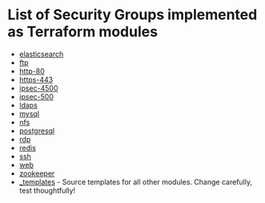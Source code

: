 List of Security Groups implemented as Terraform modules
========================================================


* [elasticsearch](https://github.com/terraform-aws-modules/terraform-aws-security-group/tree/master/modules/elasticsearch)
* [ftp](https://github.com/terraform-aws-modules/terraform-aws-security-group/tree/master/modules/ftp)
* [http-80](https://github.com/terraform-aws-modules/terraform-aws-security-group/tree/master/modules/http-80)
* [https-443](https://github.com/terraform-aws-modules/terraform-aws-security-group/tree/master/modules/https-443)
* [ipsec-4500](https://github.com/terraform-aws-modules/terraform-aws-security-group/tree/master/modules/ipsec-4500)
* [ipsec-500](https://github.com/terraform-aws-modules/terraform-aws-security-group/tree/master/modules/ipsec-500)
* [ldaps](https://github.com/terraform-aws-modules/terraform-aws-security-group/tree/master/modules/ldaps)
* [mysql](https://github.com/terraform-aws-modules/terraform-aws-security-group/tree/master/modules/mysql)
* [nfs](https://github.com/terraform-aws-modules/terraform-aws-security-group/tree/master/modules/nfs)
* [postgresql](https://github.com/terraform-aws-modules/terraform-aws-security-group/tree/master/modules/postgresql)
* [rdp](https://github.com/terraform-aws-modules/terraform-aws-security-group/tree/master/modules/rdp)
* [redis](https://github.com/terraform-aws-modules/terraform-aws-security-group/tree/master/modules/redis)
* [ssh](https://github.com/terraform-aws-modules/terraform-aws-security-group/tree/master/modules/ssh)
* [web](https://github.com/terraform-aws-modules/terraform-aws-security-group/tree/master/modules/web)
* [zookeeper](https://github.com/terraform-aws-modules/terraform-aws-security-group/tree/master/modules/zookeeper)
* [_templates](https://github.com/terraform-aws-modules/terraform-aws-security-group/tree/master/modules/_templates) - Source templates for all other modules. Change carefully, test thoughtfully!

